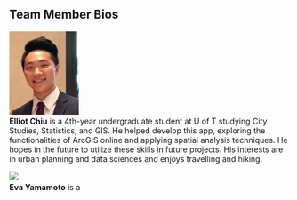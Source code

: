 ## Team Member Bios

<img src="../images/elliot.jpg" style="max-height:150px; margin:0 .5em .25em 0; float: left;" /> <br style="clear:both;" />**Elliot Chiu** is a 4th-year undergraduate student at U of T studying City Studies, Statistics, and GIS. He helped develop this app, exploring the functionalities of ArcGIS online and applying spatial analysis techniques. He hopes in the future to utilize these skills in future projects. His interests are in urban planning and data sciences and enjoys travelling and hiking.


<img src="../images/eva.jpg" style="max-height:150px; margin:0 .5em .25em 0; float: left;" /> <br style="clear:both;" />**Eva Yamamoto** is a
